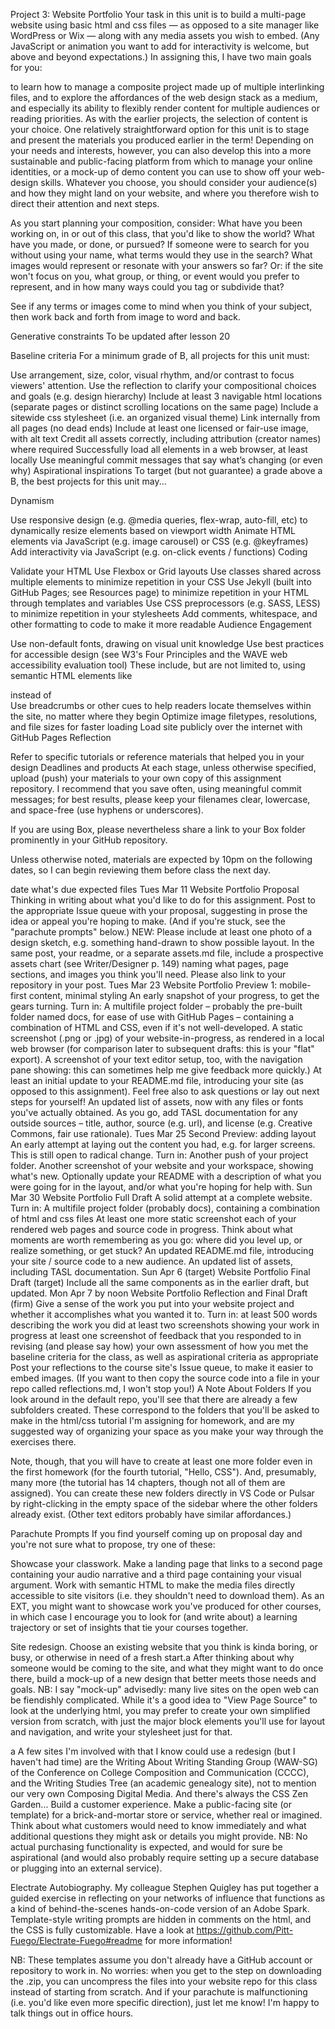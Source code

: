 Project 3: Website Portfolio
Your task in this unit is to build a multi-page website using basic html and css files — as opposed to a site manager like WordPress or Wix — along with any media assets you wish to embed. (Any JavaScript or animation you want to add for interactivity is welcome, but above and beyond expectations.) In assigning this, I have two main goals for you:

to learn how to manage a composite project made up of multiple interlinking files, and
to explore the affordances of the web design stack as a medium, and especially its ability to flexibly render content for multiple audiences or reading priorities.
As with the earlier projects, the selection of content is your choice. One relatively straightforward option for this unit is to stage and present the materials you produced earlier in the term! Depending on your needs and interests, however, you can also develop this into a more sustainable and public-facing platform from which to manage your online identities, or a mock-up of demo content you can use to show off your web-design skills. Whatever you choose, you should consider your audience(s) and how they might land on your website, and where you therefore wish to direct their attention and next steps.

As you start planning your composition, consider: What have you been working on, in or out of this class, that you'd like to show the world? What have you made, or done, or pursued? If someone were to search for you without using your name, what terms would they use in the search? What images would represent or resonate with your answers so far? Or: if the site won't focus on you, what group, or thing, or event would you prefer to represent, and in how many ways could you tag or subdivide that?

See if any terms or images come to mind when you think of your subject, then work back and forth from image to word and back.

Generative constraints
To be updated after lesson 20

Baseline criteria For a minimum grade of B, all projects for this unit must:

Use arrangement, size, color, visual rhythm, and/or contrast to focus viewers' attention.
Use the reflection to clarify your compositional choices and goals (e.g. design hierarchy)
Include at least 3 navigable html locations (separate pages or distinct scrolling locations on the same page)
Include a sitewide css stylesheet (i.e. an organized visual theme)
Link internally from all pages (no dead ends)
Include at least one licensed or fair-use image, with alt text
Credit all assets correctly, including attribution (creator names) where required
Successfully load all elements in a web browser, at least locally
Use meaningful commit messages that say what’s changing (or even why)
Aspirational inspirations To target (but not guarantee) a grade above a B, the best projects for this unit may...

Dynamism

Use responsive design (e.g. @media queries, flex-wrap, auto-fill, etc) to dynamically resize elements based on viewport width
Animate HTML elements via JavaScript (e.g. image carousel) or CSS (e.g. @keyframes)
Add interactivity via JavaScript (e.g. on-click events / functions)
Coding

Validate your HTML
Use Flexbox or Grid layouts
Use classes shared across multiple elements to minimize repetition in your CSS
Use Jekyll (built into GitHub Pages; see Resources page) to minimize repetition in your HTML through templates and variables
Use CSS preprocessors (e.g. SASS, LESS) to minimize repetition in your stylesheets
Add comments, whitespace, and other formatting to code to make it more readable
Audience Engagement

Use non-default fonts, drawing on visual unit knowledge
Use best practices for accessible design (see W3's Four Principles and the WAVE web accessibility evaluation tool)
These include, but are not limited to, using semantic HTML elements like <section> instead of <div>
Use breadcrumbs or other cues to help readers locate themselves within the site, no matter where they begin
Optimize image filetypes, resolutions, and file sizes for faster loading
Load site publicly over the internet with GitHub Pages
Reflection

Refer to specific tutorials or reference materials that helped you in your design
Deadlines and products
At each stage, unless otherwise specified, upload (push) your materials to your own copy of this assignment repository. I recommend that you save often, using meaningful commit messages; for best results, please keep your filenames clear, lowercase, and space-free (use hyphens or underscores).

If you are using Box, please nevertheless share a link to your Box folder prominently in your GitHub repository.

Unless otherwise noted, materials are expected by 10pm on the following dates, so I can begin reviewing them before class the next day.

date	what's due	expected files
Tues Mar 11	Website Portfolio Proposal	Thinking in writing about what you'd like to do for this assignment.
Post to the appropriate Issue queue with your proposal, suggesting in prose the idea or appeal you're hoping to make. (And if you're stuck, see the "parachute prompts" below.)
NEW: Please include at least one photo of a design sketch, e.g. something hand-drawn to show possible layout.
In the same post, your readme, or a separate assets.md file, include a prospective assets chart (see Writer/Designer p. 149) naming what pages, page sections, and images you think you'll need.
Please also link to your repository in your post.
Tues Mar 23	Website Portfolio Preview 1: mobile-first content, minimal styling	An early snapshot of your progress, to get the gears turning. Turn in:
A multifile project folder – probably the pre-built folder named docs, for ease of use with GitHub Pages – containing a combination of HTML and CSS, even if it's not well-developed.
A static screenshot (.png or .jpg) of your website-in-progress, as rendered in a local web browser (for comparison later to subsequent drafts: this is your "flat" export).
A screenshot of your text editor setup, too, with the navigation pane showing: this can sometimes help me give feedback more quickly.)
At least an initial update to your README.md file, introducing your site (as opposed to this assignment). Feel free also to ask questions or lay out next steps for yourself!
An updated list of assets, now with any files or fonts you've actually obtained. As you go, add TASL documentation for any outside sources – title, author, source (e.g. url), and license (e.g. Creative Commons, fair use rationale).
Tues Mar 25	Second Preview: adding layout	An early attempt at laying out the content you had, e.g. for larger screens. This is still open to radical change. Turn in:
Another push of your project folder.
Another screenshot of your website and your workspace, showing what's new.
Optionally update your README with a description of what you were going for in the layout, and/or what you're hoping for help with.
Sun Mar 30	Website Portfolio Full Draft	A solid attempt at a complete website. Turn in:
A multifile project folder (probably docs), containing a combination of html and css files
At least one more static screenshot each of your rendered web pages and source code in progress.
Think about what moments are worth remembering as you go: where did you level up, or realize something, or get stuck?
An updated README.md file, introducing your site / source code to a new audience.
An updated list of assets, including TASL documentation.
Sun Apr 6 (target)	Website Portfolio Final Draft (target)	Include all the same components as in the earlier draft, but updated.
Mon Apr 7 by noon	Website Portfolio Reflection and Final Draft (firm)	Give a sense of the work you put into your website project and whether it accomplishes what you wanted it to. Turn in:
at least 500 words describing the work you did
at least two screenshots showing your work in progress
at least one screenshot of feedback that you responded to in revising (and please say how)
your own assessment of how you met the baseline criteria for the class, as well as aspirational criteria as appropriate
Post your reflections to the course site's Issue queue, to make it easier to embed images. (If you want to then copy the source code into a file in your repo called reflections.md, I won't stop you!)
A Note About Folders
If you look around in the default repo, you'll see that there are already a few subfolders created. These correspond to the folders that you'll be asked to make in the html/css tutorial I'm assigning for homework, and are my suggested way of organizing your space as you make your way through the exercises there.

Note, though, that you will have to create at least one more folder even in the first homework (for the fourth tutorial, "Hello, CSS"). And, presumably, many more (the tutorial has 14 chapters, though not all of them are assigned). You can create these new folders directly in VS Code or Pulsar by right-clicking in the empty space of the sidebar where the other folders already exist. (Other text editors probably have similar affordances.)

Parachute Prompts
If you find yourself coming up on proposal day and you're not sure what to propose, try one of these:

Showcase your classwork. Make a landing page that links to a second page containing your audio narrative and a third page containing your visual argument. Work with semantic HTML to make the media files directly accessible to site visitors (i.e. they shouldn't need to download them). As an EXT, you might want to showcase work you've produced for other courses, in which case I encourage you to look for (and write about) a learning trajectory or set of insights that tie your courses together.

Site redesign. Choose an existing website that you think is kinda boring, or busy, or otherwise in need of a fresh start.a After thinking about why someone would be coming to the site, and what they might want to do once there, build a mock-up of a new design that better meets those needs and goals. NB: I say "mock-up" advisedly: many live sites on the open web can be fiendishly complicated. While it's a good idea to "View Page Source" to look at the underlying html, you may prefer to create your own simplified version from scratch, with just the major block elements you'll use for layout and navigation, and write your stylesheet just for that.

a A few sites I'm involved with that I know could use a redesign (but I haven't had time) are the Writing About Writing Standing Group (WAW-SG) of the Conference on College Composition and Communication (CCCC), and the Writing Studies Tree (an academic genealogy site), not to mention our very own Composing Digital Media. And there's always the CSS Zen Garden...
Build a customer experience. Make a public-facing site (or template) for a brick-and-mortar store or service, whether real or imagined. Think about what customers would need to know immediately and what additional questions they might ask or details you might provide. NB: No actual purchasing functionality is expected, and would for sure be aspirational (and would also probably require setting up a secure database or plugging into an external service).

Electrate Autobiography. My colleague Stephen Quigley has put together a guided exercise in reflecting on your networks of influence that functions as a kind of behind-the-scenes hands-on-code version of an Adobe Spark. Template-style writing prompts are hidden in comments on the html, and the CSS is fully customizable. Have a look at https://github.com/Pitt-Fuego/Electrate-Fuego#readme for more information!

NB: These templates assume you don't already have a GitHub account or repository to work in. No worries: when you get to the step on downloading the .zip, you can uncompress the files into your website repo for this class instead of starting from scratch.
And if your parachute is malfunctioning (i.e. you'd like even more specific direction), just let me know! I'm happy to talk things out in office hours.